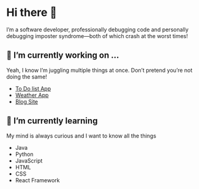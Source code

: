 # Hi there 👋

I’m a software developer, professionally debugging code and personally debugging imposter syndrome—both of which crash at the worst times!

## 🔭 I’m currently working on ...
Yeah, I know I’m juggling multiple things at once. Don’t pretend you’re not doing the same!
- [To Do list App](https://github.com/ahmed-marzook/Day-Mapper)
- [Weather App](https://github.com/ahmed-marzook/Weather-Bridge)
- [Blog Site](https://github.com/ahmed-marzook/Tech-Tales-Java)

## 🌱 I’m currently learning
My mind is always curious and I want to know all the things
- Java
- Python
- JavaScript
- HTML
- CSS
- React Framework
<!--
**ahmed-marzook/ahmed-marzook** is a ✨ _special_ ✨ repository because its `README.md` (this file) appears on your GitHub profile.

Here are some ideas to get you started:

- 🔭 I’m currently working on ...
- 🌱 I’m currently learning ...
- 👯 I’m looking to collaborate on ...
- 🤔 I’m looking for help with ...
- 💬 Ask me about ...
- 📫 How to reach me: ...
- 😄 Pronouns: ...
- ⚡ Fun fact: ...
-->
